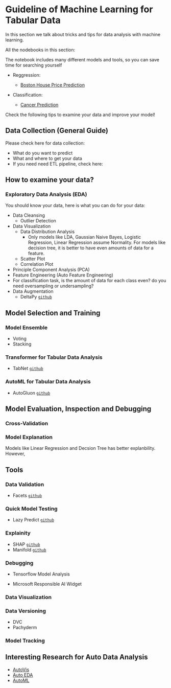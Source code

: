 # Guideline of Machine Learning for Tabular Data

In this section we talk about tricks and tips for data analysis with machine learning. 

All the nodebooks in this section:

The notebook includes many different models and tools, so you can save time for searching yourself

* Reggression:

  * [Boston House Price Prediction]()

* Classification:

  * [Cancer Prediction]()

Check the following tips to examine your data and improve your model!

## Data Collection (General Guide)

Please check here for data collection:

* What do you want to predict
* What and where to get your data
* If you need need ETL pipeline, check here: 

## How to examine your data? 

### Exploratory Data Analysis (EDA)

You should know your data, here is what you can do for your data:

* Data Cleansing
   * Outlier Detection 
* Data Visualization
   * Data Distribution Analysis
       * Only models like LDA, Gaussian Naive Bayes, Logistic Regression, Linear Regression assume Normality. For models like decision tree, it is better to have even amounts of data for a feature.
    * Scatter Plot
    * Correlation Plot
* Principle Component Analysis (PCA)
* Feature Engineering (Auto Feature Engineering)
* For classification task, is the amount of data for each class even? do you need oversampling or undersampling?
* Data Augmentation
   * DeltaPy⁠⁠ [`github`](https://github.com/firmai/deltapy)

## Model Selection and Training

### Model Ensemble

* Voting 
* Stacking

### Transformer for Tabular Data Analysis

* TabNet [`github`](https://github.com/google-research/google-research/tree/master/tabnet)

### AutoML for Tabular Data Analysis

* AutoGluon [`github`](https://github.com/awslabs/autogluon)

## Model Evaluation, Inspection and Debugging

### Cross-Validation

### Model Explanation

Models like Linear Regression and Decsion Tree has better explanbility. However, 


## Tools

### Data Validation

* Facets [`github`](https://github.com/PAIR-code/facets)

### Quick Model Testing

* Lazy Predict [`github`](https://github.com/shankarpandala/lazypredict)

### Explainity

* SHAP [`github`](https://github.com/slundberg/shap)
* Manifold [`github`](https://github.com/uber/manifold)

### Debugging

* Tensorflow Model Analysis

* Microsoft Responsible AI Widget


### Data Visualization

### Data Versioning

* DVC
* Pachyderm

### Model Tracking


## Interesting Research for Auto Data Analysis

* [AutoVis]()
* [Auto EDA]()
* [AutoML]()


